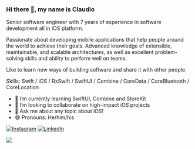 ### Hi there 👋, my name is Claudio

Senior software engineer with 7 years of experience in software development all in iOS platform.

Passionate about developing mobile applications that help people around the world to achieve their goals. Advanced knowledge of extensible, maintainable, and scalable architectures, as well as excellent problem-solving skills and ability to perform well on teams.

Like to learn new ways of building software and share it with other people.

Skills: Swift / iOS / RxSwift / SwiftUI / Combine / CoreData / CoreBluetooth / CoreLocation

- 🌱 I’m currently learning SwiftUI, Combine and StoreKit
- 👯 I’m looking to collaborate on high-impact iOS projects 
- 💬 Ask me about any topic about iOS! 
- 😄 Pronouns: He/him/his 

[![Instagram](https://img.shields.io/badge/Instagram-%23E4405F.svg?logo=Instagram&logoColor=white)](https://instagram.com/claudiomadureira) [![LinkedIn](https://img.shields.io/badge/LinkedIn-%230077B5.svg?logo=linkedin&logoColor=white)](https://linkedin.com/in/claudio-madureira-silva-filho)
<!-- Proudly created with GPRM ( https://gprm.itsvg.in ) -->

![](https://github-readme-stats.vercel.app/api?username=claudiomadureira&show_icons=true&count_private=true&include_all_commits=true&hide=stars&title_color=24292e&text_color=586069)

<!--
**claudiomadureira/claudiomadureira** is a ✨ _special_ ✨ repository because its `README.md` (this file) appears on your GitHub profile.

Here are some ideas to get you started:

- 🔭 I’m currently working on ...
- 🌱 I’m currently learning ...
- 👯 I’m looking to collaborate on ...
- 🤔 I’m looking for help with ...
- 💬 Ask me about ...
- 📫 How to reach me: ...
- 😄 Pronouns: ...
- ⚡ Fun fact: ...
-->
